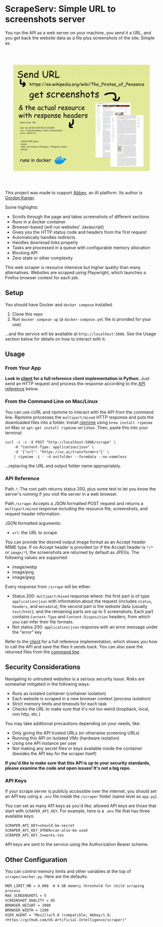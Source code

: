 # ScrapeServ: Simple URL to screenshots server

You run the API as a web server on your machine, you send it a URL, and you get back the website data as a file plus screenshots of the site. Simple as.

<br/>
<div align="center" style="display:flex;justify-content:center;margin: 2rem 0px;">
<img alt="poster" height="350px" src="poster.webp" />
</div>
<br/>

This project was made to support [Abbey](https://github.com/goodreasonai/abbey), an AI platform. Its author is [Gordon Kamer](https://x.com/gkamer8).

Some highlights:
- Scrolls through the page and takes screenshots of different sections
- Runs in a docker container
- Browser-based (will run websites' Javascript)
- Gives you the HTTP status code and headers from the first request
- Automatically handles redirects
- Handles download links properly
- Tasks are processed in a queue with configurable memory allocation
- Blocking API
- Zero state or other complexity

This web scraper is resource intensive but higher quality than many alternatives. Websites are scraped using Playwright, which launches a Firefox browser context for each job.

## Setup

You should have Docker and `docker compose` installed.

1. Clone this repo
2. Run `docker compose up` (a `docker-compose.yml` file is provided for your use)

...and the service will be available at `http://localhost:5006`. See the Usage section below for details on how to interact with it.

## Usage

### From Your App

**Look in [client](client/README.md) for a full reference client implementation in Python.** Just send an HTTP request and process the response according to the [API reference](#api-reference) below.

### From the Command Line on Mac/Linux

You can use cURL and ripmime to interact with the API from the command line. Ripmime processes the `multipart/mixed` HTTP response and puts the downloaded files into a folder. Install [ripmime](https://pldaniels.com/ripmime/) using `brew install ripmime` on Mac or `apt-get install ripmime` on Linux. Then, paste this into your terminal:

```
curl -i -s -X POST "http://localhost:5006/scrape" \
    -H "Content-Type: application/json" \
    -d '{"url": "https://us.ai/transformers"}' \
    | ripmime -i - -d outfolder --formdata --no-nameless
```

...replacing the URL and output folder name appropriately.

### API Reference

Path `/`: The root path returns status 200, plus some text to let you know the server's running if you visit the server in a web browser.

Path `/scrape`: Accepts a JSON formatted POST request and returns a `multipart/mixed` response including the resource file, screenshots, and request header information.

JSON formatted arguments:
- `url`: the URL to scrape

You can provide the desired output image format as an Accept header MIME type. If no Accept header is provided (or if the Accept header is `*/*` or `image/*`), the screenshots are returned by default as JPEGs. The following values are supported:
- image/webp
- image/png
- image/jpeg

Every response from `/scrape` will be either:

- Status 200: `multipart/mixed` response where: the first part is of type `application/json` with information about the request (includes `status`, `headers`, and `metadata`); the second part is the website data (usually `text/html`); and the remaining parts are up to 5 screenshots. Each part contains `Content-Type` and `Content-Disposition` headers, from which you can infer their file formats.
- Not status 200: `application/json` response with an error message under the "error" key

Refer to the [client](client) for a full reference implementation, which shows you how to call the API and save the files it sends back. You can also save the returned files from the [command line](#from-the-command-line-on-maclinux).

## Security Considerations

Navigating to untrusted websites is a serious security issue. Risks are somewhat mitigated in the following ways:

- Runs as isolated container (container isolation)
- Each website is scraped in a new browser context (process isolation)
- Strict memory limits and timeouts for each task
- Checks the URL to make sure that it's not too weird (loopback, local, non http, etc.)

You may take additional precautions depending on your needs, like:

- Only giving the API trusted URLs (or otherwise screening URLs)
- Running this API on isolated VMs (hardware isolation)
- Using one API instance per user
- Not making any secret files or keys available inside the container (besides the API key for the scraper itself)

**If you'd like to make sure that this API is up to your security standards, please examine the code and open issues! It's not a big repo.**

### API Keys

If your scrape server is publicly accessible over the internet, you should set an API key using a `.env` file inside the `/scraper` folder (same level as `app.py`).

You can set as many API keys as you'd like; allowed API keys are those that start with `SCRAPER_API_KEY`. For example, here is a `.env` file that has three available keys:

```
SCRAPER_API_KEY=should-be-secret
SCRAPER_API_KEY_OTHER=can-also-be-used
SCRAPER_API_KEY_3=works-too
```

API keys are sent to the service using the Authorization Bearer scheme.

## Other Configuration

You can control memory limits and other variables at the top of `scraper/worker.py`. Here are the defaults:

```
MEM_LIMIT_MB = 4_000  # 4 GB memory threshold for child scraping process
MAX_SCREENSHOTS = 5
SCREENSHOT_QUALITY = 85
BROWSER_HEIGHT = 2000
BROWSER_WIDTH = 1280
USER_AGENT = "Mozilla/5.0 (compatible; Abbey/1.0; +https://github.com/US-Artificial-Intelligence/scraper)"
```
